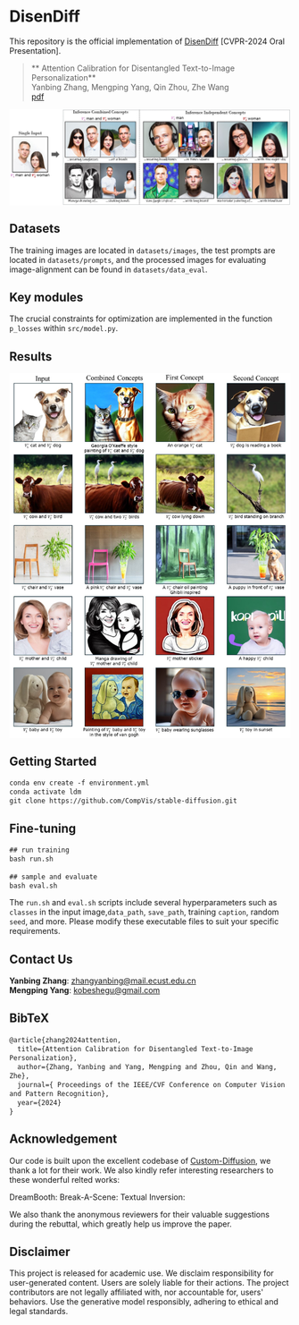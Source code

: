 # DisenDiff

This repository is the official implementation of [DisenDiff](https://arxiv.org/abs/2403.18551) [CVPR-2024 Oral Presentation].

> ** Attention Calibration for Disentangled Text-to-Image Personalization** <br>
> Yanbing Zhang, Mengping Yang, Qin Zhou, Zhe Wang<br>
> [pdf](https://arxiv.org/abs/2403.18551)

<div>
<p align="center">
<img src='assets/first_figure.jpg' align="center" width=900>
</p>
</div>

## Datasets
The training images are located in `datasets/images`, the test prompts are located in `datasets/prompts`, and the processed images for evaluating image-alignment can be found in `datasets/data_eval`.

## Key modules
The crucial constraints for optimization are implemented in the function `p_losses` within `src/model.py`.

## Results
<div>
<p align="center">
<img src='assets/results_github.jpg' align="center" width=900>
</p>
</div>

## Getting Started
```
conda env create -f environment.yml
conda activate ldm
git clone https://github.com/CompVis/stable-diffusion.git
```

## Fine-tuning
```
## run training
bash run.sh

## sample and evaluate
bash eval.sh
```
The `run.sh` and `eval.sh` scripts include several hyperparameters such as `classes` in the input image,`data_path`, `save_path`, training `caption`, random `seed`, and more. Please modify these executable files to suit your specific requirements.


## Contact Us
**Yanbing Zhang**: [zhangyanbing@mail.ecust.edu.cn](mailto:zhangyanbing@mail.ecust.edu.cn)  
**Mengping Yang**: [kobeshegu@gmail.com](mailto:kobeshegu@gmail.com)  

## BibTeX
```
@article{zhang2024attention,
  title={Attention Calibration for Disentangled Text-to-Image Personalization},
  author={Zhang, Yanbing and Yang, Mengping and Zhou, Qin and Wang, Zhe},
  journal={ Proceedings of the IEEE/CVF Conference on Computer Vision and Pattern Recognition},
  year={2024}
}
```

## Acknowledgement
Our code is built upon the excellent codebase of [Custom-Diffusion](https://github.com/adobe-research/custom-diffusion), we thank a lot for their work.
We also kindly refer interesting researchers to these wonderful relted works:

DreamBooth:
Break-A-Scene:
Textual Inversion:

We also thank the anonymous reviewers for their valuable suggestions during the rebuttal, which greatly help us improve the paper.

## Disclaimer
This project is released for academic use. We disclaim responsibility for user-generated content. Users are solely liable for their actions. The project contributors are not legally affiliated with, nor accountable for, users' behaviors. Use the generative model responsibly, adhering to ethical and legal standards. 
